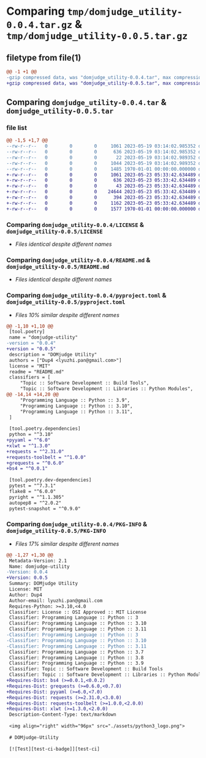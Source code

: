 # Comparing `tmp/domjudge_utility-0.0.4.tar.gz` & `tmp/domjudge_utility-0.0.5.tar.gz`

## filetype from file(1)

```diff
@@ -1 +1 @@
-gzip compressed data, was "domjudge_utility-0.0.4.tar", max compression
+gzip compressed data, was "domjudge_utility-0.0.5.tar", max compression
```

## Comparing `domjudge_utility-0.0.4.tar` & `domjudge_utility-0.0.5.tar`

### file list

```diff
@@ -1,5 +1,7 @@
--rw-r--r--   0        0        0     1061 2023-05-19 03:14:02.985352 domjudge_utility-0.0.4/LICENSE
--rw-r--r--   0        0        0      636 2023-05-19 03:14:02.985352 domjudge_utility-0.0.4/README.md
--rw-r--r--   0        0        0       22 2023-05-19 03:14:02.989352 domjudge_utility-0.0.4/domjudge_utility/__init__.py
--rw-r--r--   0        0        0     1044 2023-05-19 03:14:02.989352 domjudge_utility-0.0.4/pyproject.toml
--rw-r--r--   0        0        0     1485 1970-01-01 00:00:00.000000 domjudge_utility-0.0.4/PKG-INFO
+-rw-r--r--   0        0        0     1061 2023-05-23 05:33:42.634489 domjudge_utility-0.0.5/LICENSE
+-rw-r--r--   0        0        0      636 2023-05-23 05:33:42.634489 domjudge_utility-0.0.5/README.md
+-rw-r--r--   0        0        0       43 2023-05-23 05:33:42.634489 domjudge_utility-0.0.5/domjudge_utility/__init__.py
+-rw-r--r--   0        0        0    24644 2023-05-23 05:33:42.634489 domjudge_utility-0.0.5/domjudge_utility/dump.py
+-rw-r--r--   0        0        0      394 2023-05-23 05:33:42.634489 domjudge_utility-0.0.5/domjudge_utility/utils.py
+-rw-r--r--   0        0        0     1162 2023-05-23 05:33:42.634489 domjudge_utility-0.0.5/pyproject.toml
+-rw-r--r--   0        0        0     1577 1970-01-01 00:00:00.000000 domjudge_utility-0.0.5/PKG-INFO
```

### Comparing `domjudge_utility-0.0.4/LICENSE` & `domjudge_utility-0.0.5/LICENSE`

 * *Files identical despite different names*

### Comparing `domjudge_utility-0.0.4/README.md` & `domjudge_utility-0.0.5/README.md`

 * *Files identical despite different names*

### Comparing `domjudge_utility-0.0.4/pyproject.toml` & `domjudge_utility-0.0.5/pyproject.toml`

 * *Files 10% similar despite different names*

```diff
@@ -1,10 +1,10 @@
 [tool.poetry]
 name = "domjudge-utility"
-version = "0.0.4"
+version = "0.0.5"
 description = "DOMjudge Utility"
 authors = ["Dup4 <lyuzhi.pan@gmail.com>"]
 license = "MIT"
 readme = "README.md"
 classifiers = [
     "Topic :: Software Development :: Build Tools",
     "Topic :: Software Development :: Libraries :: Python Modules",
@@ -14,14 +14,20 @@
     "Programming Language :: Python :: 3.9",
     "Programming Language :: Python :: 3.10",
     "Programming Language :: Python :: 3.11",
 ]
 
 [tool.poetry.dependencies]
 python = "^3.10"
+pyyaml = "^6.0"
+xlwt = "^1.3.0"
+requests = "^2.31.0"
+requests-toolbelt = "^1.0.0"
+grequests = "^0.6.0"
+bs4 = "^0.0.1"
 
 [tool.poetry.dev-dependencies]
 pytest = "^7.3.1"
 flake8 = "^6.0.0"
 pyright = "^1.1.305"
 autopep8 = "^2.0.2"
 pytest-snapshot = "^0.9.0"
```

### Comparing `domjudge_utility-0.0.4/PKG-INFO` & `domjudge_utility-0.0.5/PKG-INFO`

 * *Files 17% similar despite different names*

```diff
@@ -1,27 +1,30 @@
 Metadata-Version: 2.1
 Name: domjudge-utility
-Version: 0.0.4
+Version: 0.0.5
 Summary: DOMjudge Utility
 License: MIT
 Author: Dup4
 Author-email: lyuzhi.pan@gmail.com
 Requires-Python: >=3.10,<4.0
 Classifier: License :: OSI Approved :: MIT License
 Classifier: Programming Language :: Python :: 3
 Classifier: Programming Language :: Python :: 3.10
 Classifier: Programming Language :: Python :: 3.11
-Classifier: Programming Language :: Python :: 3
-Classifier: Programming Language :: Python :: 3.10
-Classifier: Programming Language :: Python :: 3.11
 Classifier: Programming Language :: Python :: 3.7
 Classifier: Programming Language :: Python :: 3.8
 Classifier: Programming Language :: Python :: 3.9
 Classifier: Topic :: Software Development :: Build Tools
 Classifier: Topic :: Software Development :: Libraries :: Python Modules
+Requires-Dist: bs4 (>=0.0.1,<0.0.2)
+Requires-Dist: grequests (>=0.6.0,<0.7.0)
+Requires-Dist: pyyaml (>=6.0,<7.0)
+Requires-Dist: requests (>=2.31.0,<3.0.0)
+Requires-Dist: requests-toolbelt (>=1.0.0,<2.0.0)
+Requires-Dist: xlwt (>=1.3.0,<2.0.0)
 Description-Content-Type: text/markdown
 
 <img align="right" width="96px" src="./assets/python3_logo.png">
 
 # DOMjudge-Utility
 
 [![Test][test-ci-badge]][test-ci]
```

